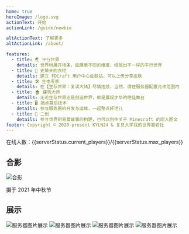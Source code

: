 ```yaml
---
home: true
heroImage: /logo.svg
actionText: 开始
actionLink: /guide/newbie

altActionText: 了解更多
altActionLink: /about/

features:
  - title: 🌏 平行世界
    details: 世界树展开枝条，延展至不同的维度，绽放出不一样的平行世界
  - title: 👔 史蒂夫的衣柜
    details: 建立 FDCraft 用户中心皮肤站，可以上传分享皮肤
  - title: 🛠️ 生电专家
    details: 在【生存世界：复读大陆】尽情炫技，当然，得在服务器配置允许范围内
  - title: 🏠 建筑大师
    details: 无论生存世界还是创造世界，都是展现才华的绝佳舞台
  - title: 🖥️ 搞点幕后技术
    details: 参与服务器的开发与运维，一起整点好活儿
  - title: 📖 二创
    details: 参与世界树背景故事的构建，也可以创作关于 Minecraft 的同人图文
footer: Copyright © 2020-present KYLN24 & 复旦大学我的世界基岩社
---
```

<div class="homepage">

<div class="desc">在线人数：{{serverStatus.current_players}}/{{serverStatus.max_players}}</div>

<h2>合影</h2>

<img src="/img/MKJNOAOBPOE9ADPN1NACJJ3IAAF77LOEIOH1RFXUIVOYEO6LJS86.webp" alt="合影" style="max-width:600px;"/>

<p class="desc">摄于 2021 年中秋节</p>

<h2>展示</h2>

<div class="x-imgs" >
<img src="/img/ICVPRO0JK6VDP52WDEO93BFSDV3OYWLBIUDP1EG.webp" alt="服务器图片展示" style="max-width:600px;"/>
<img src="/img/7RCMFCENIE9XDJWPY1V77JDECCFPX2LXEEPLSS3JIKEP5MKM.webp" alt="服务器图片展示" style="max-width:600px;"/>
<img src="/img/ONI4MW2H0JVTRJBN8E7MO6AK9WBHORC2XTL0CZCCZRVUEIZFRBSCSJ8LC81PI.webp" alt="服务器图片展示" style="max-width:600px;"/>
<img src="/img/1SHEODILJFKET4VDJAIL6ERFBERA2EA7DK1SKW0NDOAPC8NI2HGPT.webp" alt="服务器图片展示" style="max-width:600px;"/>
</div>


</div>

<script>

import axios from 'https://cdn.jsdelivr.net/npm/axios/dist/axios.min.js'

export default {
  data() {
    return {
      serverStatus: {},
      statusApi = 'https://admin.fdc.hath.top/api/status/FDCraft'
    }
  },

  mounted() {
    axios.get(statusApi)
      .then(function (response) {
        console.log(response);
      })
      .catch(function (error) {
        console.log(error);
      })
  }
}

</script>
